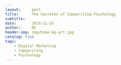 ```yaml
---
layout:     post
title:      The Secretes of Copywriting Psychology
subtitle:   
date:       2019-11-25
author:     NI
header-img: img/home-bg-art.jpg
catalog: true
tags:
    - Digital Marketing
    - Copywriting
    - Psychology
---
```

